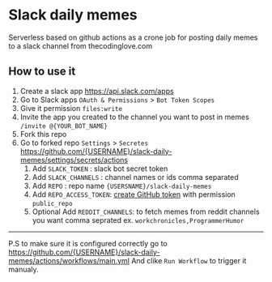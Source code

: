 # Slack daily memes

Serverless based on github actions as a crone job for posting daily memes to a slack channel from thecodinglove.com

## How to use it
1. Create a slack app https://api.slack.com/apps
2. Go to Slack apps `OAuth & Permissions` > `Bot Token Scopes` 
3. Give it permission `files:write`
4. Invite the app you created to the channel you want to post in memes `/invite @{YOUR_BOT_NAME}`
5. Fork this repo
6. Go to forked repo `Settings` > `Secretes`  https://github.com/{USERNAME}/slack-daily-memes/settings/secrets/actions
   1. Add `SLACK_TOKEN` : slack bot secret token
   2. Add `SLACK_CHANNELS` : channel names or ids comma separated
   3. Add `REPO` : repo name `{USERSNAME}/slack-daily-memes`
   4. Add `REPO_ACCESS_TOKEN`: [create GitHub token](https://github.com/settings/tokens/new) with permission `public_repo`
   5. Optional Add `REDDIT_CHANNELS`: to fetch memes from reddit channels you want comma seprated ex. `workchronicles,ProgrammerHumor`
---
P.S to make sure it is configured correctly go to https://github.com/{USERNAME}/slack-daily-memes/actions/workflows/main.yml
And clike `Run Workflow` to trigger it manualy.

